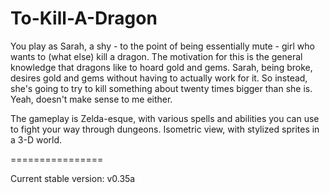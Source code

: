 To-Kill-A-Dragon
================

You play as Sarah, a shy - to the point of being essentially mute - girl who wants to (what else) kill a dragon. The motivation for this is the general knowledge that dragons like to hoard gold and gems. Sarah, being broke, desires gold and gems without having to actually work for it. So instead, she's going to try to kill something about twenty times bigger than she is. Yeah, doesn't make sense to me either.

The gameplay is Zelda-esque, with various spells and abilities you can use to fight your way through dungeons. Isometric view, with stylized sprites in a 3-D world.

================

Current stable version: v0.35a
